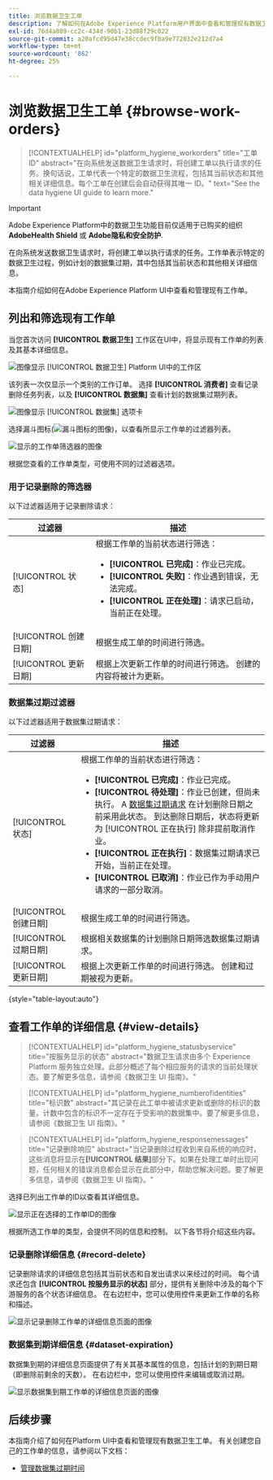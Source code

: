 ```yaml
---
title: 浏览数据卫生工单
description: 了解如何在Adobe Experience Platform用户界面中查看和管理现有数据卫生工单。
exl-id: 76d4a809-cc2c-434d-90b1-23d88f29c022
source-git-commit: a20afcd95d47e38ccdec9fba9e772032e212d7a4
workflow-type: tm+mt
source-wordcount: '862'
ht-degree: 25%

---
```


# 浏览数据卫生工单 {#browse-work-orders}

>[!CONTEXTUALHELP]
>id="platform_hygiene_workorders"
>title="工单 ID"
>abstract="在向系统发送数据卫生请求时，将创建工单以执行请求的任务。换句话说，工单代表一个特定的数据卫生流程，包括其当前状态和其他相关详细信息。每个工单在创建后会自动获得其唯一 ID。"
>text="See the data hygiene UI guide to learn more."

>[!IMPORTANT]
>
>Adobe Experience Platform中的数据卫生功能目前仅适用于已购买的组织 **AdobeHealth Shield** 或 **Adobe隐私和安全防护**.

在向系统发送数据卫生请求时，将创建工单以执行请求的任务。工作单表示特定的数据卫生过程，例如计划的数据集过期，其中包括其当前状态和其他相关详细信息。

本指南介绍如何在Adobe Experience Platform UI中查看和管理现有工作单。

## 列出和筛选现有工作单

当您首次访问 **[!UICONTROL 数据卫生]** 工作区在UI中，将显示现有工作单的列表及其基本详细信息。

![图像显示 [!UICONTROL 数据卫生] Platform UI中的工作区](../images/ui/browse/work-order-list.png)

该列表一次仅显示一个类别的工作订单。 选择 **[!UICONTROL 消费者]** 查看记录删除任务列表，以及 **[!UICONTROL 数据集]** 查看计划的数据集过期列表。

![图像显示 [!UICONTROL 数据集] 选项卡](../images/ui/browse/dataset-tab.png)

选择漏斗图标(![漏斗图标的图像](../images/ui/browse/funnel-icon.png))，以查看所显示工作单的过滤器列表。

![显示的工作单筛选器的图像](../images/ui/browse/filters.png)

根据您查看的工作单类型，可使用不同的过滤器选项。

### 用于记录删除的筛选器

以下过滤器适用于记录删除请求：

| 过滤器 | 描述 |
| --- | --- |
| [!UICONTROL 状态] | 根据工作单的当前状态进行筛选：<ul><li>**[!UICONTROL 已完成]**：作业已完成。</li><li>**[!UICONTROL 失败]**：作业遇到错误，无法完成。</li><li>**[!UICONTROL 正在处理]**：请求已启动，当前正在处理。</li></ul> |
| [!UICONTROL 创建日期] | 根据生成工单的时间进行筛选。 |
| [!UICONTROL 更新日期] | 根据上次更新工作单的时间进行筛选。 创建的内容将被计为更新。 |

### 数据集过期过滤器

以下过滤器适用于数据集过期请求：

| 过滤器 | 描述 |
| --- | --- |
| [!UICONTROL 状态] | 根据工作单的当前状态进行筛选：<ul><li>**[!UICONTROL 已完成]**：作业已完成。</li><li>**[!UICONTROL 待处理]**：作业已创建，但尚未执行。 A [数据集过期请求](./dataset-expiration.md) 在计划删除日期之前采用此状态。 到达删除日期后，状态将更新为 [!UICONTROL 正在执行] 除非提前取消作业。</li><li>**[!UICONTROL 正在执行]**：数据集过期请求已开始，当前正在处理。</li><li>**[!UICONTROL 已取消]**：作业已作为手动用户请求的一部分取消。</li></ul> |
| [!UICONTROL 创建日期] | 根据生成工单的时间进行筛选。 |
| [!UICONTROL 过期日期] | 根据相关数据集的计划删除日期筛选数据集过期请求。 |
| [!UICONTROL 更新日期] | 根据上次更新工作单的时间进行筛选。 创建和过期被视为更新。 |

{style="table-layout:auto"}

## 查看工作单的详细信息 {#view-details}

>[!CONTEXTUALHELP]
>id="platform_hygiene_statusbyservice"
>title="按服务显示的状态"
>abstract="数据卫生请求由多个 Experience Platform 服务独立处理。此部分概述了每个相应服务的请求的当前处理状态。要了解更多信息，请参阅《数据卫生 UI 指南》。"

>[!CONTEXTUALHELP]
>id="platform_hygiene_numberofidentities"
>title="标识数"
>abstract="其记录在此工单中被请求更新或删除的标识的数量。计数中包含的标识不一定存在于受影响的数据集中。要了解更多信息，请参阅《数据卫生 UI 指南》。"

>[!CONTEXTUALHELP]
>id="platform_hygiene_responsemessages"
>title="记录删除响应"
>abstract="当记录删除过程收到来自系统的响应时，这些消息将显示在&#x200B;**[!UICONTROL 结果]**&#x200B;部分下。如果在处理工单时出现问题，任何相关的错误消息都会显示在此部分中，帮助您解决问题。要了解更多信息，请参阅《数据卫生 UI 指南》。"

选择已列出工作单的ID以查看其详细信息。

![显示正在选择的工作单ID的图像](../images/ui/browse/select-work-order.png)

根据所选工作单的类型，会提供不同的信息和控制。 以下各节将介绍这些内容。

### 记录删除详细信息 {#record-delete}

记录删除请求的详细信息包括其当前状态和自发出请求以来经过的时间。 每个请求还包含 **[!UICONTROL 按服务显示的状态]** 部分，提供有关删除中涉及的每个下游服务的各个状态详细信息。 在右边栏中，您可以使用控件来更新工作单的名称和描述。

![显示记录删除工作单的详细信息页面的图像](../images/ui/browse/record-delete-details.png)

### 数据集到期详细信息 {#dataset-expiration}

数据集到期的详细信息页面提供了有关其基本属性的信息，包括计划的到期日期（即删除前剩余的天数）。 在右边栏中，您可以使用控件来编辑或取消过期。

![显示数据集到期工作单的详细信息页面的图像](../images/ui/browse/ttl-details.png)

## 后续步骤

本指南介绍了如何在Platform UI中查看和管理现有数据卫生工单。 有关创建您自己的工作单的信息，请参阅以下文档：

* [管理数据集过期时间](./dataset-expiration.md)
<!-- * [Manage record deletes](./record-delete.md) -->
